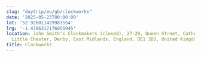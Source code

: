 ```yaml
---
slug: "daytrip/eu/gb/clockworks"
date: '2025-05-23T00:00:00'
lat: '52.926011429983554'
lng: '-1.4786317176055945'
location: John Smith's Clockmakers (closed), 27-29, Queen Street, Cathedral Quarter,
  Little Chester, Derby, East Midlands, England, DE1 3DS, United Kingdom
title: Clockworks
---
```



